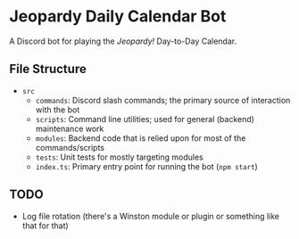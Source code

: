 # Jeopardy Daily Calendar Bot

A Discord bot for playing the *Jeopardy!* Day-to-Day Calendar.

## File Structure

- `src`
  - `commands`: Discord slash commands; the primary source of interaction with the bot
  - `scripts`: Command line utilities; used for general (backend) maintenance work
  - `modules`: Backend code that is relied upon for most of the commands/scripts
  - `tests`: Unit tests for mostly targeting modules
  - `index.ts`: Primary entry point for running the bot (`npm start`)

## TODO

- Log file rotation (there's a Winston module or plugin or something like that for that)
